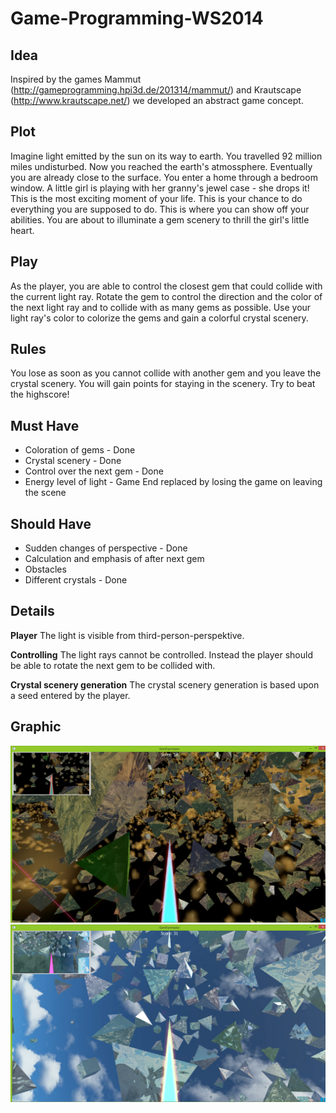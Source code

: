 Game-Programming-WS2014
=======================
Idea
--------------
Inspired by the games Mammut (http://gameprogramming.hpi3d.de/201314/mammut/) and Krautscape (http://www.krautscape.net/) we developed an abstract game concept.

Plot
--------------
Imagine light emitted by the sun on its way to earth. You travelled 92 million miles undisturbed. Now you reached the earth's atmossphere. Eventually you are already close to the surface. You enter a home through a bedroom window. A little girl is playing with her granny's jewel case - she drops it! This is the most exciting moment of your life. This is your chance to do everything you are supposed to do. This is where you can show off your abilities. You are about to illuminate a gem scenery to thrill the girl's little heart.

Play
--------------
As the player, you are able to control the closest gem that could collide with the current light ray. Rotate the gem to control the direction and the color of the next light ray and to collide with as many gems as possible. Use your light ray's color to colorize the gems and gain a colorful crystal scenery.

Rules
--------------
You lose as soon as you cannot collide with another gem and you leave the crystal scenery. You will gain points for staying in the scenery. Try to beat the highscore!

Must Have
--------------
* Coloration of gems - Done
* Crystal scenery - Done
* Control over the next gem - Done
* Energy level of light - Game End replaced by losing the game on leaving the scene

Should Have
--------------
* Sudden changes of perspective - Done
* Calculation and emphasis of after next gem
* Obstacles
* Different crystals - Done

Details
--------------
**Player**
The light is visible from third-person-perspektive. 

**Controlling**
The light rays cannot be controlled. Instead the player should be able to rotate the next gem to be collided with.

**Crystal scenery generation**
The crystal scenery generation is based upon a seed entered by the player.

Graphic
--------------
![Gem Illuminator Gold](/data/gemilluminatorgold.png)
![Gem Illuminator Sky](/data/gemilluminatorsky.png)
